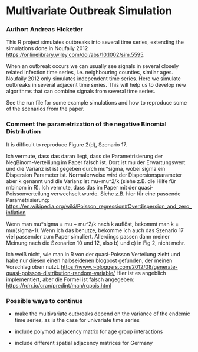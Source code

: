 # Multivariate Outbreak Simulation

### Author: Andreas Hicketier

This R project simulates outbreaks into several time series, extending the simulations done in Noufaily 2012 <https://onlinelibrary.wiley.com/doi/abs/10.1002/sim.5595>.

When an outbreak occurs we can usually see signals in several closely related infection time series, i.e. neighbouring counties, similar ages. Noufaily 2012 only simulates independent time series. Here we simulate outbreaks in several adjacent time series. This will help us to develop new algorithms that can combine signals from several time series.

See the run file for some example simulations and how to reproduce some of the scenarios from the paper.

### Comment the parametrization of the negative Binomial Distribution

It is difficult to reproduce Figure 2(d), Szenario 17.

Ich vermute, dass das daran liegt, dass die Parametrisierung der NegBinom-Verteiliung im Paper falsch ist. Dort ist mu der Erwartungswert und die Varianz ist ist gegeben durch mu\*sigma, wobei sigma ein Dispersion Parameter ist. Normalerweise wird der Dispersionsparameter aber k genannt und die Varianz ist mu+mu^2/k (siehe z.B. die Hilfe für rnbinom in R). Ich vermute, dass das im Paper mit der quasi-Poissonverteilung verwechselt wurde. Siehe z.B. hier für eine passende Parametrisierung: <https://en.wikipedia.org/wiki/Poisson_regression#Overdispersion_and_zero_inflation>

Wenn man mu\*sigma = mu + mu^2/k nach k auflöst, bekommt man k = mu/(sigma-1). Wenn ich das benutze, bekomme ich auch das Szenario 17 viel passender zum Paper simuliert. Allerdings passen dann meiner Meinung nach die Szenarien 10 und 12, also b) und c) in Fig 2, nicht mehr.

Ich weiß nicht, wie man in R von der quasi-Poisson Verteilung zieht und habe nur diesen einen halbseidenen blogpost gefunden, der meinen Vorschlag oben nutzt. <https://www.r-bloggers.com/2012/08/generate-quasi-poisson-distribution-random-variable/> Hier ist es angeblich implementiert, aber die Formel ist falsch angegeben: <https://rdrr.io/cran/predint/man/rqpois.html>

### Possible ways to continue

-   make the multivariate outbreaks depend on the variance of the endemic time series, as is the case for univariate time series

-   include polymod adjacency matrix for age group interactions

-   include different spatial adjacency matrices for Germany
